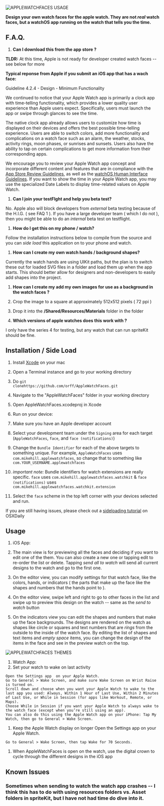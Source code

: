 
![APPLEWATCHFACES USAGE](AppleWatchFacesQuickDemo.gif)

**Design your own watch faces for the apple watch. They are not *real* watch faces, but a watchOS app running on the watch that tells you the time.**

## F.A.Q.

1. **Can I download this from the app store ?**

**TLDR:** At this time, Apple is not ready for developer created watch faces -- see below for more

**Typical reponse from Apple if you submit an iOS app that has a wach face:**

  Guideline 4.2.4 - Design - Minimum Functionality

  We continued to notice that your Apple Watch app is primarily a clock app with time-telling functionality, which provides a lower quality user experience than Apple users expect. Specifically, users must launch the app or swipe through glances to see the time.

  The native clock app already allows users to customize how time is displayed on their devices and offers the best possible time-telling experience. Users are able to switch colors, add more functionality and complications on a watch face such as an alarm, the weather, stocks, activity rings, moon phases, or sunrises and sunsets. Users also have the ability to tap on certain complications to get more information from their corresponding apps.

  We encourage you to review your Apple Watch app concept and incorporate different content and features that are in compliance with the [App Store Review Guidelines](https://developer.apple.com/app-store/review/guidelines/), as well as the [watchOS Human Interface Guidelines](https://developer.apple.com/watchos/human-interface-guidelines/). If you want to show the time in your Apple Watch app, you may use the specialized Date Labels to display time-related values on Apple Watch.

1. **Can I join your testFlght and help you beta test?**

  No. Apple also will block developers from *external* beta testing because of the H.I.G. ( see FAQ 1 ). If you have a large developer team ( which I do not ), then you might be able to do an *internal* beta test on testflight.

1. **How do I get this on my phone / watch?**

  Follow the installation instructions below to compile from the source and you can *side load* this application on to your phone and watch.

1. **How can I create my own watch hands / background shapes?**

  Currently the watch hands are using UIKit paths, but the plan is to switch these out for loaded SVG files in a folder and load them up when the app starts. This should better allow for designers and non-developers to easily add shapes into the project. 

1. **How can I create my add my own images for use as a background in the watch faces ?**

  1. Crop the image to a square at approximately 512x512 pixels ( 72 ppi )
  2. Drop it into the **/Shared/Resources/Materials** folder
in the folder

1. **Which versions of apple watches does this work with ?**

I only have the series 4 for testing, but any watch that can run spriteKit should be fine.

## Installation / Side Load

1. Install [Xcode](https://itunes.apple.com/us/app/xcode/id497799835?mt=12) on your mac

1. Open a Terminal instance and go to your working directory

1. Do 
<code>git clonehttps://github.com/orff/AppleWatchFaces.git</code>

1. Navigate to the "AppleWatchFaces" folder in your working directory

1. Open AppleWatchFaces.xcodeproj in Xcode

1. Run on your device:
  1. Make sure you have an Apple developer account
  1. Select your development team under the `Signing` area for each target (`AppleWatchFaces`, `face`, and `face (notifications)`)
  1. Change the `Bundle Identifier` for each of the above targets to something unique. For example, `AppleWatchFaces` uses `com.mikehill.applewatchfaces`, so change that to something like `com.YOUR_USERNAME.applewatchfaces` 
  1. *important note:* Bundle identifiers for watch extensions are really specific.  `face` uses `com.mikehill.applewatchfaces.watchkit`  & `face (notifications)` uses `com.mikehill.applewatchfaces.watchkit.extension`
  1. Select the `face` scheme in the top left corner with your devices selected and run.

  If you are still having issues, please check out a [sideloading tutorial](http://osxdaily.com/2016/01/12/howto-sideload-apps-iphone-ipad-xcode/) on OSXDaily 

## Usage

1. iOS App:

  1. The main view is for previewing all the faces and deciding if you want to edit one of the them.  You can also create a new one or tapping edit to re-order the list or delete.  Tapping *send all to watch* will send all current designs to the watch and go to the first one.
  1. On the editor view, you can modify settings for that watch face, like the colors, hands, or indicators ( the parts that make up the face like the shapes and numbers that the hands point to ).  
  1. On the editor view, swipe left and right to go to other faces in the list and swipe up to preview this design on the watch -- same as the *send to watch* button
  1. On the indicators view you can edit the shapes and numbers that make up the face backgrounds.  The designs are rendered on the watch as shapes like circle or squares and text numbers that are *rings* from the outside to the inside of the watch face.  By editing the list of shapes and text items and *empty space* items, you can change the design of the items in the face and see in the preview watch on the top.
  
  ![APPLEWATCHFACES THEMES](AppleWatchFacesThemes.gif)

1. Watch App:
  1. Set your watch to wake on last activity
  
    Open the Settings app  on your Apple Watch.
    Go to General > Wake Screen, and make sure Wake Screen on Wrist Raise is turned on.
    Scroll down and choose when you want your Apple Watch to wake to the last app you used: Always, Within 1 Hour of Last Use, Within 2 Minutes of Last Use, or While in Session (for apps like Workout, Remote, or Maps).
    Choose While in Session if you want your Apple Watch to always wake to the watch face (except when you’re still using an app).
    You can also do this using the Apple Watch app on your iPhone: Tap My Watch, then go to General > Wake Screen.
      
  1. Keep the Apple Watch display on longer
    Open the Settings app  on your Apple Watch.

    Go to General > Wake Screen, then tap Wake for 70 Seconds.
      
  1. When AppleWatchFaces is open on the watch, use the digital crown to cycle through the different designs in the iOS app

## Known Issues

### Sometimes when sending to watch the watch app crashes -- I think this has to do with using resources folders vs. Asset folders in spriteKit, but I have not had time do dive into it.
